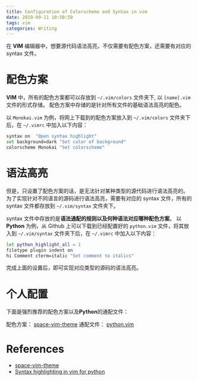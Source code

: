 ```yaml
---
title: Configuration of Colorscheme and Syntax in vim
date: 2019-09-11 10:50:59
tags: vim
categories: Writing
---
```


在 **VIM** 编辑器中，想要源代码语法高亮，不仅需要有配色方案，还需要有对应的 syntax 文件。

# 配色方案

**VIM** 中，所有的配色方案都可以存放到 `~/.vim/colors` 文件夹下, 以 `[name].vim` 文件的形式存储。
配色方案中存储的是针对所有文件的基础语法高亮的配色。

以 `Monokai.vim` 为例，将网上下载到的配色方案放入到 `~/.vim/colors` 文件夹下后，在 `~/.vimrc` 中加入以下内容：
```bash
syntax on  "Open syntax highlight"
set background=dark "Set color of background"
colorscheme Monokai "Set colorscheme"
```

# 语法高亮

但是，只设置了配色方案的话，是无法针对某种类型的源代码进行语法高亮的。
为了实现针对不同语言的源码进行语法高亮，需要有对应的 syntax 文件，所有的 syntax 文件都存放到 `~/.vim/syntax` 文件夹下。

syntax 文件中存放的是**语法通配的规则以及何种语法对应哪种配色方案**。
以 **Python** 为例，从 Github 上可以下载到已经配置好的 `python.vim` 文件，将其放入到 `~/.vim/syntax` 文件夹下后，在 `~/.vimrc` 中加入以下内容：
```bash
let python_highlight_all = 1
filetype plugin indent on
hi Comment cterm=italic "Set comment to italics"
```
完成上面的设置后，即可实现对应类型的源码的语法高亮。

# 个人配置

下面是强烈推荐的配色方案以及**Python**的通配文件：

配色方案： [space-vim-theme](https://github.com/liuchengxu/space-vim-theme/blob/master/colors/space_vim_theme.vim) 
通配文件： [python.vim](https://github.com/Sophistt/Small_Projects/blob/master/vim_configuration/syntax/python.vim) 

# References

- [space-vim-theme](https://github.com/liuchengxu/space-vim-theme) 
- [Syntax highlighting in vim for python](https://stackoverflow.com/questions/4746579/syntax-highlighting-in-vim-for-python)